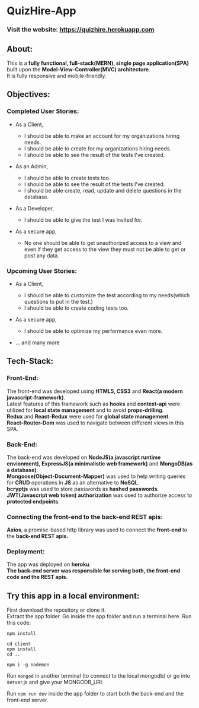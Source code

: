 # QuizHire-App 
### Visit the website: https://quizhire.herokuapp.com

## About:

This is a **fully functional, full-stack(MERN), single page application(SPA)** built upon the **Model-View-Controller(MVC) architecture**.  
It is fully responsive and mobile-friendly.

## Objectives: 
### Completed User Stories:
* As a Client,
  * I should be able to make an account for my organizations hiring needs.
  * I should be able to create for my organizations hiring needs.
  * I should be able to see the result of the tests I've created.

* As an Admin,
  * I should be able to create tests too.
  * I should be able to see the result of the tests I've created.
  * I should be able create, read, update and delete questions in the database.

* As a Developer,
  * I should be able to give the test I was invited for.

* As a secure app,
  * No one should be able to get unauthorized access to a view and even if they get access to the view they must not be able to get or post any data.
  
### Upcoming User Stories: 
* As a Client,
  * I should be able to customize the test according to my needs(which questions to put in the test.)
  * I should be able to create coding tests too.
  
* As a secure app,
  * I should be able to optimize my performance even more.

* ... and many more

## Tech-Stack:
### Front-End:
The front-end was developed using **HTML5, CSS3** and **React(a modern javascript-framework)**.  
Latest features of this framework such as **hooks** and **context-api** were utilized for **local state management** and to avoid **props-drilling**.  
**Redux** and **React-Redux** were used for **global state management**.  
**React-Router-Dom** was used to navigate between different views in this SPA.

### Back-End:
The back-end was developed on **NodeJS(a javascript runtime envionment), ExpressJS(a minimalistic web framework)** and **MongoDB(as a database)**.    
**Mongoose(Object-Document-Mapper)** was used to help writing queries for **CRUD** operations in **JS** as an alternative to **NoSQL**.  
**bcryptjs** was used to store passwords as **hashed passwords**.  
**JWT(Javascript web token) authorization** was used to authorize access to **protected endpoints**.

### Connecting the front-end to the back-end REST apis:
**Axios**, a promise-based http library was used to connect the **front-end** to the **back-end REST apis.**

### Deployment:
The app was deployed on **heroku**.  
**The back-end server was responsible for serving both, the front-end code and the REST apis.**


## Try this app in a local environment:
First download the repository or clone it.  
Extract the app folder. 
Go inside the app folder and run a terminal here.
Run this code:  
```
npm install

cd client
npm install
cd ..

npm i -g nodemon
```

Run `mongod` in another terminal (to connect to the local mongodb) or go into server.js and give your MONGODB_URI.

Run `npm run dev` inside the app folder to start both the back-end and the front-end server.

